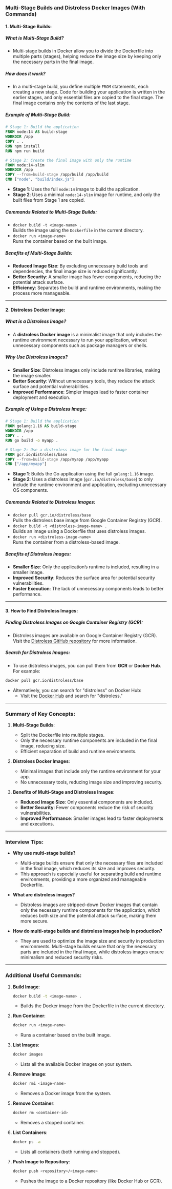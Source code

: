 ### Multi-Stage Builds and Distroless Docker Images (With Commands)

#### **1. Multi-Stage Builds**:

##### **What is Multi-Stage Build?**
- Multi-stage builds in Docker allow you to divide the Dockerfile into multiple parts (stages), helping reduce the image size by keeping only the necessary parts in the final image.

##### **How does it work?**
- In a multi-stage build, you define multiple `FROM` statements, each creating a new stage. Code for building your application is written in the earlier stages, and only essential files are copied to the final stage. The final image contains only the contents of the last stage.

##### **Example of Multi-Stage Build**:
```dockerfile
# Stage 1: Build the application
FROM node:14 AS build-stage
WORKDIR /app
COPY . .
RUN npm install
RUN npm run build

# Stage 2: Create the final image with only the runtime
FROM node:14-slim
WORKDIR /app
COPY --from=build-stage /app/build /app/build
CMD ["node", "build/index.js"]
```
- **Stage 1**: Uses the full `node:14` image to build the application.
- **Stage 2**: Uses a minimal `node:14-slim` image for runtime, and only the built files from Stage 1 are copied.

##### **Commands Related to Multi-Stage Builds**:
- `docker build -t <image-name> .`  
  Builds the image using the `Dockerfile` in the current directory.
- `docker run <image-name>`  
  Runs the container based on the built image.

##### **Benefits of Multi-Stage Builds**:
- **Reduced Image Size**: By excluding unnecessary build tools and dependencies, the final image size is reduced significantly.
- **Better Security**: A smaller image has fewer components, reducing the potential attack surface.
- **Efficiency**: Separates the build and runtime environments, making the process more manageable.

---

#### **2. Distroless Docker Image**:

##### **What is a Distroless Image?**
- A **distroless Docker image** is a minimalist image that only includes the runtime environment necessary to run your application, without unnecessary components such as package managers or shells.

##### **Why Use Distroless Images?**
- **Smaller Size**: Distroless images only include runtime libraries, making the image smaller.
- **Better Security**: Without unnecessary tools, they reduce the attack surface and potential vulnerabilities.
- **Improved Performance**: Simpler images lead to faster container deployment and execution.

##### **Example of Using a Distroless Image**:
```dockerfile
# Stage 1: Build the application
FROM golang:1.16 AS build-stage
WORKDIR /app
COPY . .
RUN go build -o myapp .

# Stage 2: Use a distroless image for the final image
FROM gcr.io/distroless/base
COPY --from=build-stage /app/myapp /app/myapp
CMD ["/app/myapp"]
```
- **Stage 1**: Builds the Go application using the full `golang:1.16` image.
- **Stage 2**: Uses a distroless image (`gcr.io/distroless/base`) to only include the runtime environment and application, excluding unnecessary OS components.

##### **Commands Related to Distroless Images**:
- `docker pull gcr.io/distroless/base`  
  Pulls the distroless base image from Google Container Registry (GCR).
- `docker build -t <distroless-image-name> .`  
  Builds an image using a Dockerfile that uses distroless images.
- `docker run <distroless-image-name>`  
  Runs the container from a distroless-based image.

##### **Benefits of Distroless Images**:
- **Smaller Size**: Only the application’s runtime is included, resulting in a smaller image.
- **Improved Security**: Reduces the surface area for potential security vulnerabilities.
- **Faster Execution**: The lack of unnecessary components leads to better performance.

---

#### **3. How to Find Distroless Images**:

##### **Finding Distroless Images on Google Container Registry (GCR)**:
- Distroless images are available on Google Container Registry (GCR). Visit the [Distroless GitHub repository](https://github.com/GoogleContainerTools/distroless) for more information.
  
##### **Search for Distroless Images**:
- To use distroless images, you can pull them from **GCR** or **Docker Hub**. For example:
  
```bash
docker pull gcr.io/distroless/base
```

- Alternatively, you can search for "distroless" on Docker Hub:
  - Visit the [Docker Hub](https://hub.docker.com) and search for "distroless."

---

### **Summary of Key Concepts**:

1. **Multi-Stage Builds**:
   - Split the Dockerfile into multiple stages.
   - Only the necessary runtime components are included in the final image, reducing size.
   - Efficient separation of build and runtime environments.

2. **Distroless Docker Images**:
   - Minimal images that include only the runtime environment for your app.
   - No unnecessary tools, reducing image size and improving security.
   
3. **Benefits of Multi-Stage and Distroless Images**:
   - **Reduced Image Size**: Only essential components are included.
   - **Better Security**: Fewer components reduce the risk of security vulnerabilities.
   - **Improved Performance**: Smaller images lead to faster deployments and executions.

---

### **Interview Tips**:

- **Why use multi-stage builds?**
  - Multi-stage builds ensure that only the necessary files are included in the final image, which reduces its size and improves security.
  - This approach is especially useful for separating build and runtime environments, providing a more organized and manageable Dockerfile.

- **What are distroless images?**
  - Distroless images are stripped-down Docker images that contain only the necessary runtime components for the application, which reduces both size and the potential attack surface, making them more secure.

- **How do multi-stage builds and distroless images help in production?**
  - They are used to optimize the image size and security in production environments. Multi-stage builds ensure that only the necessary parts are included in the final image, while distroless images ensure minimalism and reduced security risks.

---

### **Additional Useful Commands**:

1. **Build Image**:
   ```bash
   docker build -t <image-name> .
   ```
   - Builds the Docker image from the Dockerfile in the current directory.

2. **Run Container**:
   ```bash
   docker run <image-name>
   ```
   - Runs a container based on the built image.

3. **List Images**:
   ```bash
   docker images
   ```
   - Lists all the available Docker images on your system.

4. **Remove Image**:
   ```bash
   docker rmi <image-name>
   ```
   - Removes a Docker image from the system.

5. **Remove Container**:
   ```bash
   docker rm <container-id>
   ```
   - Removes a stopped container.

6. **List Containers**:
   ```bash
   docker ps -a
   ```
   - Lists all containers (both running and stopped).

7. **Push Image to Repository**:
   ```bash
   docker push <repository>/<image-name>
   ```
   - Pushes the image to a Docker repository (like Docker Hub or GCR).

